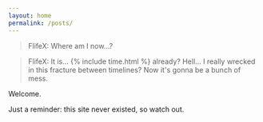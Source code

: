 ```yaml
---
layout: home
permalink: /posts/
---
```


> FlifeX: Where am I now...?

> FlifeX: It is... {% include time.html %} already? Hell... I really wrecked in this fracture between timelines? Now it's gonna be a bunch of mess.

Welcome.

Just a reminder: this site never existed, so watch out.